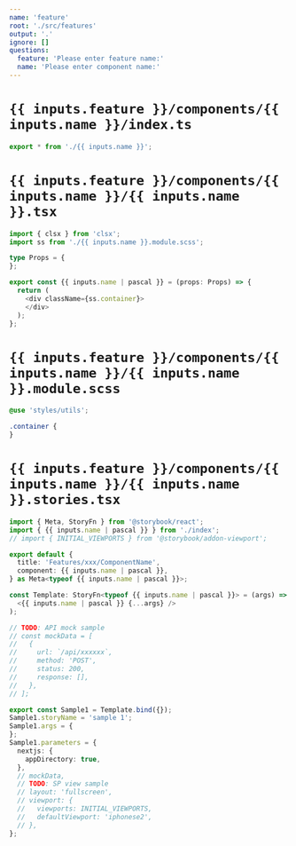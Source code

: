 ```yaml
---
name: 'feature'
root: './src/features'
output: '.'
ignore: []
questions:
  feature: 'Please enter feature name:'
  name: 'Please enter component name:'
---
```


# `{{ inputs.feature }}/components/{{ inputs.name }}/index.ts`

```typescript
export * from './{{ inputs.name }}';
```

# `{{ inputs.feature }}/components/{{ inputs.name }}/{{ inputs.name }}.tsx`

```typescript
import { clsx } from 'clsx';
import ss from './{{ inputs.name }}.module.scss';

type Props = {
};

export const {{ inputs.name | pascal }} = (props: Props) => {
  return (
    <div className={ss.container}>
    </div>
  );
};
```

# `{{ inputs.feature }}/components/{{ inputs.name }}/{{ inputs.name }}.module.scss`

```css
@use 'styles/utils';

.container {
}
```

# `{{ inputs.feature }}/components/{{ inputs.name }}/{{ inputs.name }}.stories.tsx`

```typescript
import { Meta, StoryFn } from '@storybook/react';
import { {{ inputs.name | pascal }} } from './index';
// import { INITIAL_VIEWPORTS } from '@storybook/addon-viewport';

export default {
  title: 'Features/xxx/ComponentName',
  component: {{ inputs.name | pascal }},
} as Meta<typeof {{ inputs.name | pascal }}>;

const Template: StoryFn<typeof {{ inputs.name | pascal }}> = (args) => (
  <{{ inputs.name | pascal }} {...args} />
);

// TODO: API mock sample
// const mockData = [
//   {
//     url: `/api/xxxxxx`,
//     method: 'POST',
//     status: 200,
//     response: [],
//   },
// ];

export const Sample1 = Template.bind({});
Sample1.storyName = 'sample 1';
Sample1.args = {
};
Sample1.parameters = {
  nextjs: {
    appDirectory: true,
  },
  // mockData,
  // TODO: SP view sample
  // layout: 'fullscreen',
  // viewport: {
  //   viewports: INITIAL_VIEWPORTS,
  //   defaultViewport: 'iphonese2',
  // },
};
```
